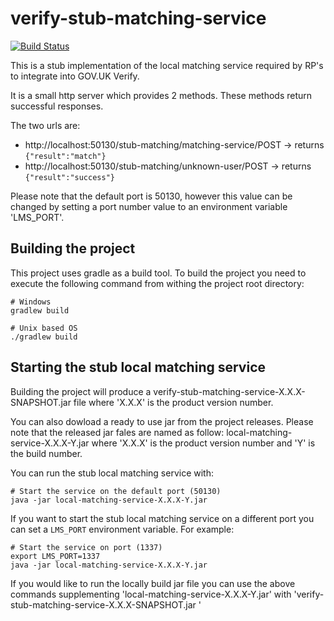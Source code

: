 # verify-stub-matching-service

[![Build Status](https://travis-ci.org/alphagov/verify-stub-matching-service.svg?branch=master)](https://travis-ci.org/alphagov/verify-stub-matching-service)

This is a stub implementation of the local matching service required by RP's to integrate into GOV.UK Verify.

It is a small http server which provides 2 methods. These methods return successful responses.

The two urls are:

* http://localhost:50130/stub-matching/matching-service/POST -> returns `{"result":"match"}`
* http://localhost:50130/stub-matching/unknown-user/POST -> returns `{"result":"success"}`

Please note that the default port is 50130, however this value can be changed by setting a
port number value to an environment variable 'LMS_PORT'.

Building the project
--------------------

This project uses gradle as a build tool. To build the project you need to execute the following command
from withing the project root directory:

```
# Windows
gradlew build
```

```
# Unix based OS
./gradlew build
```

Starting the stub local matching service
-------------------------------------

Building the project will produce a verify-stub-matching-service-X.X.X-SNAPSHOT.jar file where 'X.X.X' is the
product version number.

You can also dowload a ready to use jar from the project releases. Please note that the released jar fales
are named as follow: local-matching-service-X.X.X-Y.jar where 'X.X.X' is the product version number and 'Y' is
the build number.

You can run the stub local matching service with:

```
# Start the service on the default port (50130)
java -jar local-matching-service-X.X.X-Y.jar
```

If you want to start the stub local matching service on a different port you can set a `LMS_PORT`
environment variable. For example:

```
# Start the service on port (1337)
export LMS_PORT=1337
java -jar local-matching-service-X.X.X-Y.jar
```

If you  would like to run the locally build jar file you can use the above commands supplementing
'local-matching-service-X.X.X-Y.jar' with 'verify-stub-matching-service-X.X.X-SNAPSHOT.jar '